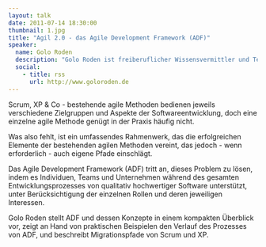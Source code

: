 ```yaml
---
layout: talk
date: 2011-07-14 18:30:00
thumbnail: 1.jpg
title: "Agil 2.0 - das Agile Development Framework (ADF)"
speaker:
  name: Golo Roden
  description: "Golo Roden ist freiberuflicher Wissensvermittler und Technologieberater für .NET, Codequalität und agile Methoden. Zu diesen Themen berät er Firmen bei der Evaluierung, Erforschung und Verwendung geeigneter Technologien und Methoden. Darüber hinaus ist er journalistisch für Fachzeitschriften und als Referent und Content Manager für Konferenzen tätig. Für sein qualitativ hochwertiges Engagement in der Community wurde Golo von Microsoft als Most Valuable Professional (MVP) für C# ausgezeichnet."
  social:
    - title: rss
      url: http://www.goloroden.de
---
```

Scrum, XP & Co - bestehende agile Methoden bedienen jeweils verschiedene
Zielgruppen und Aspekte der Softwareentwicklung, doch eine einzelne agile
Methode genügt in der Praxis häufig nicht. 

Was also fehlt, ist ein umfassendes Rahmenwerk, das die erfolgreichen Elemente der bestehenden agilen Methoden vereint, das jedoch - wenn erforderlich - auch eigene Pfade einschlägt.

Das Agile Development Framework (ADF) tritt an, dieses Problem zu lösen, indem es Individuen, Teams und Unternehmen während des gesamten Entwicklungsprozesses von qualitativ hochwertiger Software unterstützt, unter Berücksichtigung der einzelnen Rollen und deren jeweiligen Interessen.

Golo Roden stellt ADF und dessen Konzepte in einem kompakten Überblick vor, zeigt an Hand von praktischen Beispielen den Verlauf des Prozesses von ADF, und beschreibt Migrationspfade von Scrum und XP.